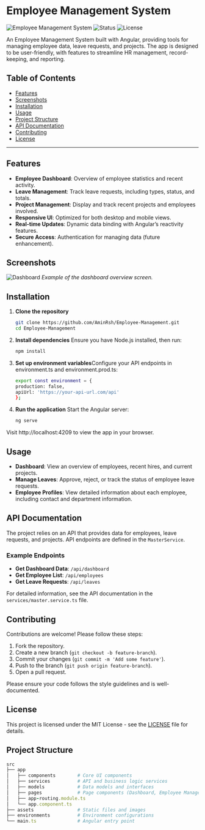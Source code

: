 # Employee Management System

![Employee Management System](https://img.shields.io/badge/Angular-16-blue) ![Status](https://img.shields.io/badge/Status-Active-green) ![License](https://img.shields.io/badge/License-MIT-orange)

An Employee Management System built with Angular, providing tools for managing employee data, leave requests, and projects. The app is designed to be user-friendly, with features to streamline HR management, record-keeping, and reporting.

## Table of Contents

- [Features](#features)
- [Screenshots](#screenshots)
- [Installation](#installation)
- [Usage](#usage)
- [Project Structure](#project-structure)
- [API Documentation](#api-documentation)
- [Contributing](#contributing)
- [License](#license)

---

## Features

- **Employee Dashboard**: Overview of employee statistics and recent activity.
- **Leave Management**: Track leave requests, including types, status, and totals.
- **Project Management**: Display and track recent projects and employees involved.
- **Responsive UI**: Optimized for both desktop and mobile views.
- **Real-time Updates**: Dynamic data binding with Angular’s reactivity features.
- **Secure Access**: Authentication for managing data (future enhancement).

## Screenshots

![Dashboard](images/dashboard-screenshot.png)
*Example of the dashboard overview screen.*

## Installation

1. **Clone the repository**
   
   ```bash
   git clone https://github.com/AminRsh/Employee-Management.git
   cd Employee-Management

3. **Install dependencies** Ensure you have Node.js installed, then run:
   
   ```bash
   npm install

4. **Set up environment variables**Configure your API endpoints in environment.ts and environment.prod.ts:
   
   ```bash
   export const environment = {
   production: false,
   apiUrl: 'https://your-api-url.com/api'
   };

5. **Run the application** Start the Angular server:
   
   ```bash
   ng serve

   
  Visit http://localhost:4209 to view the app in your browser.

## Usage

- **Dashboard**: View an overview of employees, recent hires, and current projects.
- **Manage Leaves**: Approve, reject, or track the status of employee leave requests.
- **Employee Profiles**: View detailed information about each employee, including contact and department information.

## API Documentation

The project relies on an API that provides data for employees, leave requests, and projects. API endpoints are defined in the `MasterService`.

### Example Endpoints

- **Get Dashboard Data**: `/api/dashboard`
- **Get Employee List**: `/api/employees`
- **Get Leave Requests**: `/api/leaves`

For detailed information, see the API documentation in the `services/master.service.ts` file.

## Contributing

Contributions are welcome! Please follow these steps:

1. Fork the repository.
2. Create a new branch (`git checkout -b feature-branch`).
3. Commit your changes (`git commit -m 'Add some feature'`).
4. Push to the branch (`git push origin feature-branch`).
5. Open a pull request.

Please ensure your code follows the style guidelines and is well-documented.

## License

This project is licensed under the MIT License - see the [LICENSE](LICENSE) file for details.

## Project Structure

```ruby
src
├── app
│   ├── components        # Core UI components
│   ├── services          # API and business logic services
│   ├── models            # Data models and interfaces
│   ├── pages             # Page components (Dashboard, Employee Management, etc.)
│   ├── app-routing.module.ts
│   └── app.component.ts
├── assets                # Static files and images
├── environments          # Environment configurations
└── main.ts               # Angular entry point


